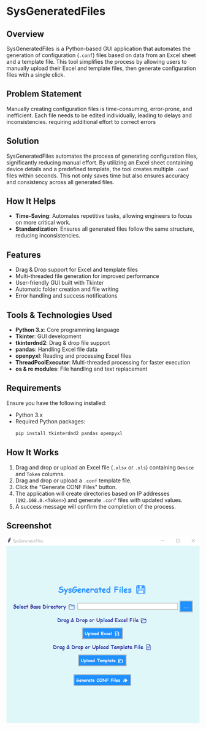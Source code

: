 # SysGeneratedFiles

## Overview

SysGeneratedFiles is a Python-based GUI application that automates the generation of configuration (`.conf`) files based on data from an Excel sheet and a template file. This tool simplifies the process by allowing users to manually upload their Excel and template files, then generate configuration files with a single click.

## Problem Statement

Manually creating configuration files is time-consuming, error-prone, and inefficient. Each file needs to be edited individually, leading to delays and inconsistencies. requiring additional effort to correct errors

## Solution

SysGeneratedFiles automates the process of generating configuration files, significantly reducing manual effort. By utilizing an Excel sheet containing device details and a predefined template, the tool creates multiple `.conf` files within seconds. This not only saves time but also ensures accuracy and consistency across all generated files.

## How It Helps 

- **Time-Saving**: Automates repetitive tasks, allowing engineers to focus on more critical work.
- **Standardization**: Ensures all generated files follow the same structure, reducing inconsistencies.

## Features

- Drag & Drop support for Excel and template files
- Multi-threaded file generation for improved performance
- User-friendly GUI built with Tkinter
- Automatic folder creation and file writing
- Error handling and success notifications

## Tools & Technologies Used

- **Python 3.x**: Core programming language
- **Tkinter**: GUI development
- **tkinterdnd2**: Drag & drop file support
- **pandas**: Handling Excel file data
- **openpyxl**: Reading and processing Excel files
- **ThreadPoolExecutor**: Multi-threaded processing for faster execution
- **os & re modules**: File handling and text replacement

## Requirements

Ensure you have the following installed:

- Python 3.x
- Required Python packages:
  ```bash
  pip install tkinterdnd2 pandas openpyxl
  ```



## How It Works

1. Drag and drop or upload an Excel file (`.xlsx` or `.xls`) containing `Device` and `Token` columns.
2. Drag and drop or upload a `.conf` template file.
3. Click the "Generate CONF Files" button.
4. The application will create directories based on IP addresses (`192.168.0.<Token>`) and generate `.conf` files with updated values.
5. A success message will confirm the completion of the process.

## Screenshot

   ![Screenshort](screenshot.png)
   

